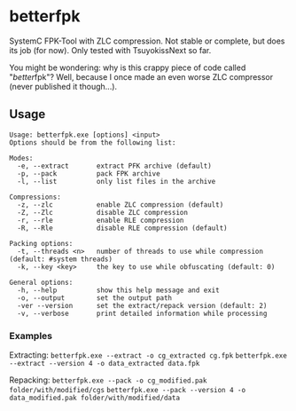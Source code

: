 # betterfpk
SystemC FPK-Tool with ZLC compression. Not stable or complete, but does its job (for now).
Only tested with TsuyokissNext so far.

You might be wondering: why is this crappy piece of code called "*better*fpk"? Well, because I once made an even worse ZLC compressor (never published it though...).

## Usage
```
Usage: betterfpk.exe [options] <input>
Options should be from the following list:

Modes:
  -e, --extract       extract PFK archive (default)
  -p, --pack          pack FPK archive
  -l, --list          only list files in the archive

Compressions:
  -z, --zlc           enable ZLC compression (default)
  -Z, --Zlc           disable ZLC compression
  -r, --rle           enable RLE compression
  -R, --Rle           disable RLE compression (default)

Packing options:
  -t, --threads <n>   number of threads to use while compression (default: #system threads)
  -k, --key <key>     the key to use while obfuscating (default: 0)

General options:
  -h, --help          show this help message and exit
  -o, --output        set the output path
  -ver --version      set the extract/repack version (default: 2)
  -v, --verbose       print detailed information while processing
```

### Examples
Extracting: 
```betterfpk.exe --extract -o cg_extracted cg.fpk```
```betterfpk.exe --extract --version 4 -o data_extracted data.fpk```

Repacking:
```betterfpk.exe --pack -o cg_modified.pak folder/with/modified/cgs```
```betterfpk.exe --pack --version 4 -o data_modified.pak folder/with/modified/data```
